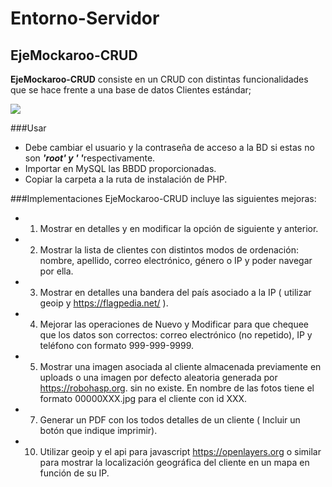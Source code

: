 # Entorno-Servidor

## EjeMockaroo-CRUD

**EjeMockaroo-CRUD** consiste en un CRUD con distintas funcionalidades que se hace frente a una base de datos Clientes estándar;

![](https://i0.wp.com/www.unica360.com/wp-content/uploads/base_datos_clientes_marketing_analisis_comp.jpg)

###Usar
- Debe cambiar el usuario y la contraseña de acceso a la BD si estas no son
<b><i>'root' y  ' '</b></i>respectivamente.
- Importar en MySQL las BBDD proporcionadas.
- Copiar la carpeta a la ruta de instalación de PHP.


###Implementaciones
EjeMockaroo-CRUD incluye las siguientes mejoras:
- 1. Mostrar en detalles y en modificar la opción de siguiente y anterior.

- 2. Mostrar la lista de clientes con distintos modos de ordenación: nombre, apellido, correo electrónico, género o IP y poder navegar por ella.

- 3. Mostrar en detalles una bandera del país asociado a la IP ( utilizar geoip y
https://flagpedia.net/ ).

- 4. Mejorar las operaciones de Nuevo y Modificar para que chequee que los datos son
correctos: correo electrónico (no repetido), IP y teléfono con formato 999-999-9999.

- 5. Mostrar una imagen asociada al cliente almacenada previamente en uploads o una imagen por defecto aleatoria generada por https://robohasp.org. sin no existe. En nombre de las fotos tiene el formato 00000XXX.jpg para el cliente con id XXX.

- 7. Generar un PDF con los todos detalles de un cliente ( Incluir un botón que indique imprimir).

- 10. Utilizar geoip y el api para javascript https://openlayers.org o similar para mostrar la localización geográfica del cliente en un mapa en función de su IP.
